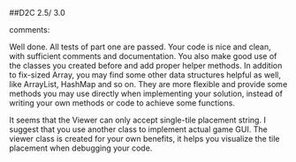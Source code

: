 ##D2C
 2.5/ 3.0

comments:

Well done. All tests of part one are passed. 
Your code is nice and clean, with sufficient comments and documentation.
You also make good use of the classes you created before and add proper helper methods.
In addition to fix-sized Array, you may find some other data structures helpful as well, like ArrayList, HashMap and so on. 
They are more flexible and provide some methods you may use directly when implementing your solution, 
instead of writing your own methods or code to achieve some functions.

It seems that the Viewer can only accept single-tile placement string. 
I suggest that you use another class to implement actual game GUI. 
The viewer class is created for your own benefits, it helps you visualize the tile placement when debugging your code. 

##